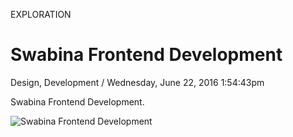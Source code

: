 <p class="type">EXPLORATION</p>

# Swabina Frontend Development

<p class="meta">Design, Development  /  Wednesday, June 22, 2016 1:54:43pm</p>

Swabina Frontend Development.

![Swabina Frontend Development](https://farooq-agent.web.app/assets/images/works/large/azKaxl36_work_image.jpg)
